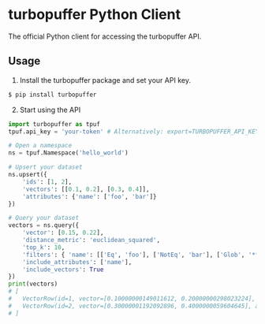 turbopuffer Python Client
=========================

The official Python client for accessing the turbopuffer API.

Usage
-----

1. Install the turbopuffer package and set your API key.
```sh
$ pip install turbopuffer
```

2. Start using the API
```py
import turbopuffer as tpuf
tpuf.api_key = 'your-token' # Alternatively: export=TURBOPUFFER_API_KEY=your-token

# Open a namespace
ns = tpuf.Namespace('hello_world')

# Upsert your dataset
ns.upsert({
    'ids': [1, 2],
    'vectors': [[0.1, 0.2], [0.3, 0.4]],
    'attributes': {'name': ['foo', 'bar']}
})

# Query your dataset
vectors = ns.query({
    'vector': [0.15, 0.22],
    'distance_metric': 'euclidean_squared',
    'top_k': 10,
    'filters': { 'name': [['Eq', 'foo'], ['NotEq', 'bar'], ['Glob', '*foo*']] },
    'include_attributes': ['name'],
    'include_vectors': True
})
print(vectors)
# [
#   VectorRow(id=1, vector=[0.10000000149011612, 0.20000000298023224], attributes={'name': 'foo'}, dist=0.0029000001959502697),
#   VectorRow(id=2, vector=[0.30000001192092896, 0.4000000059604645], attributes={'name': 'bar'}, dist=0.05490000173449516)
# ]
```
